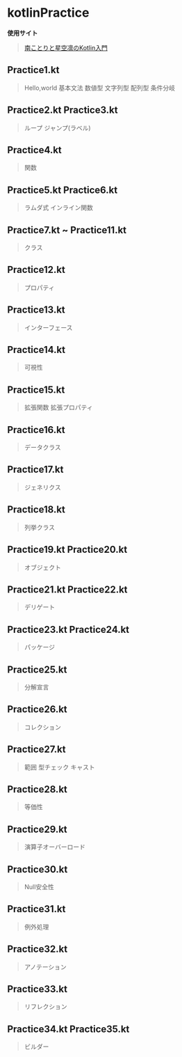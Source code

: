 # kotlinPractice

**使用サイト**
>[南ことりと星空凛のKotlin入門](http://learn-with-muse.sato-t.net/?page_id=5080)
>

## Practice1.kt
>Hello,world
基本文法
数値型
文字列型
配列型
条件分岐
>

## Practice2.kt Practice3.kt
>ループ
ジャンプ(ラベル)

## Practice4.kt
>関数

## Practice5.kt Practice6.kt
>ラムダ式
>インライン関数

## Practice7.kt ~ Practice11.kt
>クラス

## Practice12.kt
>プロパティ

## Practice13.kt
>インターフェース

## Practice14.kt
>可視性

## Practice15.kt
>拡張関数
>拡張プロパティ

## Practice16.kt
>データクラス

## Practice17.kt
>ジェネリクス

## Practice18.kt
>列挙クラス

## Practice19.kt Practice20.kt
>オブジェクト

## Practice21.kt Practice22.kt
>デリゲート

## Practice23.kt Practice24.kt
>パッケージ

## Practice25.kt
>分解宣言

## Practice26.kt
>コレクション

## Practice27.kt
>範囲
>型チェック
>キャスト

## Practice28.kt
>等価性

## Practice29.kt
>演算子オーバーロード

## Practice30.kt
>Null安全性

## Practice31.kt
>例外処理

## Practice32.kt
>アノテーション

## Practice33.kt
>リフレクション

## Practice34.kt Practice35.kt
>ビルダー